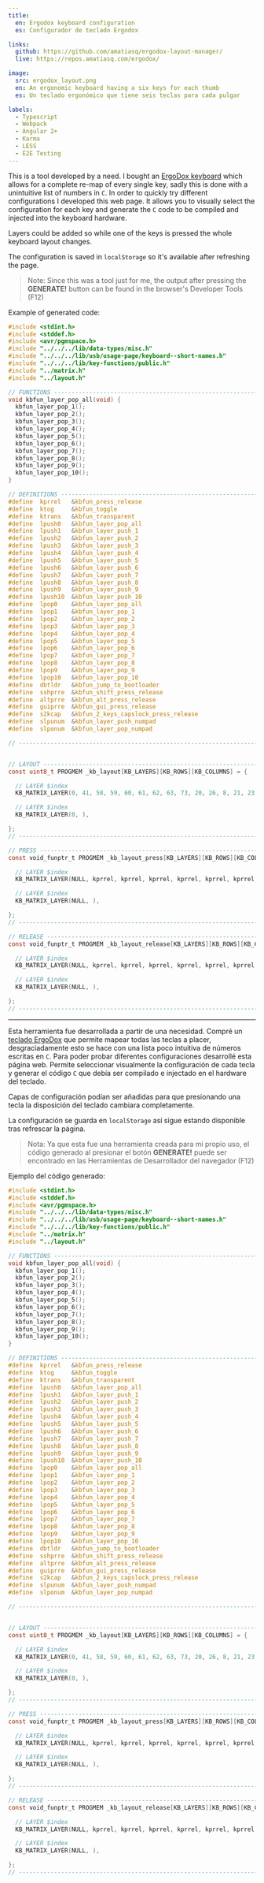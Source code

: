 ```yaml
---
title:
  en: Ergodox keyboard configuration
  es: Configurador de teclado Ergodox

links:
  github: https://github.com/amatiasq/ergodox-layout-manager/
  live: https://repos.amatiasq.com/ergodox/

image:
  src: ergodox_layout.png
  en: An ergonomic keyboard having a six keys for each thumb
  es: Un teclado ergonómico que tiene seis teclas para cada pulgar

labels:
  - Typescript
  - Webpack
  - Angular 2+
  - Karma
  - LESS
  - E2E Testing
---
```


This is a tool developed by a need. I bought an [ErgoDox keyboard](https://ergodox-ez.com/) which allows for a complete re-map of every single key, sadly this is done with a unintuitive list of numbers in `C`. In order to quickly try different configurations I developed this web page. It allows you to visually select the configuration for each key and generate the `C` code to be compiled and injected into the keyboard hardware.

<!-- end extract -->

Layers could be added so while one of the keys is pressed the whole keyboard layout changes.

The configuration is saved in `localStorage` so it's available after refreshing the page.

> Note: Since this was a tool just for me, the output after pressing the **GENERATE!** button can be found in the browser's Developer Tools (F12)

Example of generated code:

```c
#include <stdint.h>
#include <stddef.h>
#include <avr/pgmspace.h>
#include "../../../lib/data-types/misc.h"
#include "../../../lib/usb/usage-page/keyboard--short-names.h"
#include "../../../lib/key-functions/public.h"
#include "../matrix.h"
#include "../layout.h"

// FUNCTIONS ------------------------------------------------------------------
void kbfun_layer_pop_all(void) {
  kbfun_layer_pop_1();
  kbfun_layer_pop_2();
  kbfun_layer_pop_3();
  kbfun_layer_pop_4();
  kbfun_layer_pop_5();
  kbfun_layer_pop_6();
  kbfun_layer_pop_7();
  kbfun_layer_pop_8();
  kbfun_layer_pop_9();
  kbfun_layer_pop_10();
}

// DEFINITIONS ----------------------------------------------------------------
#define  kprrel   &kbfun_press_release
#define  ktog     &kbfun_toggle
#define  ktrans   &kbfun_transparent
#define  lpush0   &kbfun_layer_pop_all
#define  lpush1   &kbfun_layer_push_1
#define  lpush2   &kbfun_layer_push_2
#define  lpush3   &kbfun_layer_push_3
#define  lpush4   &kbfun_layer_push_4
#define  lpush5   &kbfun_layer_push_5
#define  lpush6   &kbfun_layer_push_6
#define  lpush7   &kbfun_layer_push_7
#define  lpush8   &kbfun_layer_push_8
#define  lpush9   &kbfun_layer_push_9
#define  lpush10  &kbfun_layer_push_10
#define  lpop0    &kbfun_layer_pop_all
#define  lpop1    &kbfun_layer_pop_1
#define  lpop2    &kbfun_layer_pop_2
#define  lpop3    &kbfun_layer_pop_3
#define  lpop4    &kbfun_layer_pop_4
#define  lpop5    &kbfun_layer_pop_5
#define  lpop6    &kbfun_layer_pop_6
#define  lpop7    &kbfun_layer_pop_7
#define  lpop8    &kbfun_layer_pop_8
#define  lpop9    &kbfun_layer_pop_9
#define  lpop10   &kbfun_layer_pop_10
#define  dbtldr   &kbfun_jump_to_bootloader
#define  sshprre  &kbfun_shift_press_release
#define  altprre  &kbfun_alt_press_release
#define  guiprre  &kbfun_gui_press_release
#define  s2kcap   &kbfun_2_keys_capslock_press_release
#define  slpunum  &kbfun_layer_push_numpad
#define  slponum  &kbfun_layer_pop_numpad

// ----------------------------------------------------------------------------


// LAYOUT ---------------------------------------------------------------------
const uint8_t PROGMEM _kb_layout[KB_LAYERS][KB_ROWS][KB_COLUMNS] = {

  // LAYER $index
  KB_MATRIX_LAYER(0, 41, 58, 59, 60, 61, 62, 63, 73, 20, 26, 8, 21, 23, 0, 1, 4, 22, 7, 9, 10, 225, 100, 29, 27, 6, 25, 1, 102, , , , 224, 0, 1, , , 2, 43, 41, 76, 64, 65, 66, 67, 68, 69, 0, 226, 28, 24, 12, 18, 19, , 11, 13, 14, 15, 53, , 227, 5, 17, 16, 54, 55, 225, 72, 128, 129, 127, 0, 4, 5, 3, , , 42, 44, 40),

  // LAYER $index
  KB_MATRIX_LAYER(0, ),

};
// ----------------------------------------------------------------------------

// PRESS ----------------------------------------------------------------------
const void_funptr_t PROGMEM _kb_layout_press[KB_LAYERS][KB_ROWS][KB_COLUMNS] = {

  // LAYER $index
  KB_MATRIX_LAYER(NULL, kprrel, kprrel, kprrel, kprrel, kprrel, kprrel, kprrel, kprrel, kprrel, kprrel, kprrel, kprrel, kprrel, lpush0, lpush1, sshprre, kprrel, kprrel, kprrel, kprrel, kprrel, kprrel, kprrel, kprrel, kprrel, kprrel, lpush1, kprrel, , , , kprrel, lpush0, lpush1, , , lpush2, kprrel, kprrel, kprrel, kprrel, kprrel, kprrel, kprrel, kprrel, kprrel, lpush0, kprrel, kprrel, kprrel, kprrel, kprrel, kprrel, , kprrel, kprrel, kprrel, kprrel, kprrel, , kprrel, kprrel, kprrel, kprrel, kprrel, kprrel, kprrel, kprrel, kprrel, kprrel, kprrel, NULL, lpush4, lpush5, lpush3, , , kprrel, kprrel, kprrel),

  // LAYER $index
  KB_MATRIX_LAYER(NULL, ),

};
// ----------------------------------------------------------------------------

// RELEASE --------------------------------------------------------------------
const void_funptr_t PROGMEM _kb_layout_release[KB_LAYERS][KB_ROWS][KB_COLUMNS] = {

  // LAYER $index
  KB_MATRIX_LAYER(NULL, kprrel, kprrel, kprrel, kprrel, kprrel, kprrel, kprrel, kprrel, kprrel, kprrel, kprrel, kprrel, kprrel, NULL, lpop1, sshprre, kprrel, kprrel, kprrel, kprrel, kprrel, kprrel, kprrel, kprrel, kprrel, kprrel, NULL, kprrel, , , , kprrel, lpop0, lpop1, , , lpop2, kprrel, kprrel, kprrel, kprrel, kprrel, kprrel, kprrel, kprrel, kprrel, lpop0, kprrel, kprrel, kprrel, kprrel, kprrel, kprrel, , kprrel, kprrel, kprrel, kprrel, kprrel, , kprrel, kprrel, kprrel, kprrel, kprrel, kprrel, kprrel, kprrel, kprrel, kprrel, kprrel, NULL, lpop4, lpop5, lpop3, , , kprrel, kprrel, kprrel),

  // LAYER $index
  KB_MATRIX_LAYER(NULL, ),

};
// ----------------------------------------------------------------------------
```

---

Esta herramienta fue desarrollada a partir de una necesidad. Compré un [teclado ErgoDox](https://ergodox-ez.com/) que permite mapear todas las teclas a placer, desgraciadamente esto se hace con una lista poco intuitiva de números escritas en `C`. Para poder probar diferentes configuraciones desarrollé esta página web. Permite seleccionar visualmente la configuración de cada tecla y generar el código `C` que debía ser compilado e injectado en el hardware del teclado.

<!-- end extract -->

Capas de configuración podían ser añadidas para que presionando una tecla la disposición del teclado cambiara completamente.

La configuración se guarda en `localStorage` así sigue estando disponible tras refrescar la página.

> Nota: Ya que esta fue una herramienta creada para mi propio uso, el código generado al presionar el botón **GENERATE!** puede ser encontrado en las Herramientas de Desarrollador del navegador (F12)

Ejemplo del código generado:

```c
#include <stdint.h>
#include <stddef.h>
#include <avr/pgmspace.h>
#include "../../../lib/data-types/misc.h"
#include "../../../lib/usb/usage-page/keyboard--short-names.h"
#include "../../../lib/key-functions/public.h"
#include "../matrix.h"
#include "../layout.h"

// FUNCTIONS ------------------------------------------------------------------
void kbfun_layer_pop_all(void) {
  kbfun_layer_pop_1();
  kbfun_layer_pop_2();
  kbfun_layer_pop_3();
  kbfun_layer_pop_4();
  kbfun_layer_pop_5();
  kbfun_layer_pop_6();
  kbfun_layer_pop_7();
  kbfun_layer_pop_8();
  kbfun_layer_pop_9();
  kbfun_layer_pop_10();
}

// DEFINITIONS ----------------------------------------------------------------
#define  kprrel   &kbfun_press_release
#define  ktog     &kbfun_toggle
#define  ktrans   &kbfun_transparent
#define  lpush0   &kbfun_layer_pop_all
#define  lpush1   &kbfun_layer_push_1
#define  lpush2   &kbfun_layer_push_2
#define  lpush3   &kbfun_layer_push_3
#define  lpush4   &kbfun_layer_push_4
#define  lpush5   &kbfun_layer_push_5
#define  lpush6   &kbfun_layer_push_6
#define  lpush7   &kbfun_layer_push_7
#define  lpush8   &kbfun_layer_push_8
#define  lpush9   &kbfun_layer_push_9
#define  lpush10  &kbfun_layer_push_10
#define  lpop0    &kbfun_layer_pop_all
#define  lpop1    &kbfun_layer_pop_1
#define  lpop2    &kbfun_layer_pop_2
#define  lpop3    &kbfun_layer_pop_3
#define  lpop4    &kbfun_layer_pop_4
#define  lpop5    &kbfun_layer_pop_5
#define  lpop6    &kbfun_layer_pop_6
#define  lpop7    &kbfun_layer_pop_7
#define  lpop8    &kbfun_layer_pop_8
#define  lpop9    &kbfun_layer_pop_9
#define  lpop10   &kbfun_layer_pop_10
#define  dbtldr   &kbfun_jump_to_bootloader
#define  sshprre  &kbfun_shift_press_release
#define  altprre  &kbfun_alt_press_release
#define  guiprre  &kbfun_gui_press_release
#define  s2kcap   &kbfun_2_keys_capslock_press_release
#define  slpunum  &kbfun_layer_push_numpad
#define  slponum  &kbfun_layer_pop_numpad

// ----------------------------------------------------------------------------


// LAYOUT ---------------------------------------------------------------------
const uint8_t PROGMEM _kb_layout[KB_LAYERS][KB_ROWS][KB_COLUMNS] = {

  // LAYER $index
  KB_MATRIX_LAYER(0, 41, 58, 59, 60, 61, 62, 63, 73, 20, 26, 8, 21, 23, 0, 1, 4, 22, 7, 9, 10, 225, 100, 29, 27, 6, 25, 1, 102, , , , 224, 0, 1, , , 2, 43, 41, 76, 64, 65, 66, 67, 68, 69, 0, 226, 28, 24, 12, 18, 19, , 11, 13, 14, 15, 53, , 227, 5, 17, 16, 54, 55, 225, 72, 128, 129, 127, 0, 4, 5, 3, , , 42, 44, 40),

  // LAYER $index
  KB_MATRIX_LAYER(0, ),

};
// ----------------------------------------------------------------------------

// PRESS ----------------------------------------------------------------------
const void_funptr_t PROGMEM _kb_layout_press[KB_LAYERS][KB_ROWS][KB_COLUMNS] = {

  // LAYER $index
  KB_MATRIX_LAYER(NULL, kprrel, kprrel, kprrel, kprrel, kprrel, kprrel, kprrel, kprrel, kprrel, kprrel, kprrel, kprrel, kprrel, lpush0, lpush1, sshprre, kprrel, kprrel, kprrel, kprrel, kprrel, kprrel, kprrel, kprrel, kprrel, kprrel, lpush1, kprrel, , , , kprrel, lpush0, lpush1, , , lpush2, kprrel, kprrel, kprrel, kprrel, kprrel, kprrel, kprrel, kprrel, kprrel, lpush0, kprrel, kprrel, kprrel, kprrel, kprrel, kprrel, , kprrel, kprrel, kprrel, kprrel, kprrel, , kprrel, kprrel, kprrel, kprrel, kprrel, kprrel, kprrel, kprrel, kprrel, kprrel, kprrel, NULL, lpush4, lpush5, lpush3, , , kprrel, kprrel, kprrel),

  // LAYER $index
  KB_MATRIX_LAYER(NULL, ),

};
// ----------------------------------------------------------------------------

// RELEASE --------------------------------------------------------------------
const void_funptr_t PROGMEM _kb_layout_release[KB_LAYERS][KB_ROWS][KB_COLUMNS] = {

  // LAYER $index
  KB_MATRIX_LAYER(NULL, kprrel, kprrel, kprrel, kprrel, kprrel, kprrel, kprrel, kprrel, kprrel, kprrel, kprrel, kprrel, kprrel, NULL, lpop1, sshprre, kprrel, kprrel, kprrel, kprrel, kprrel, kprrel, kprrel, kprrel, kprrel, kprrel, NULL, kprrel, , , , kprrel, lpop0, lpop1, , , lpop2, kprrel, kprrel, kprrel, kprrel, kprrel, kprrel, kprrel, kprrel, kprrel, lpop0, kprrel, kprrel, kprrel, kprrel, kprrel, kprrel, , kprrel, kprrel, kprrel, kprrel, kprrel, , kprrel, kprrel, kprrel, kprrel, kprrel, kprrel, kprrel, kprrel, kprrel, kprrel, kprrel, NULL, lpop4, lpop5, lpop3, , , kprrel, kprrel, kprrel),

  // LAYER $index
  KB_MATRIX_LAYER(NULL, ),

};
// ----------------------------------------------------------------------------
```
